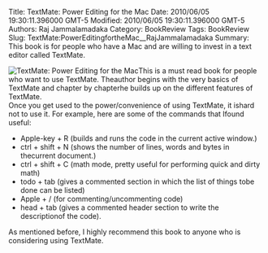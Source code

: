 Title: TextMate: Power Editing for the Mac
Date: 2010/06/05 19:30:11.396000 GMT-5
Modified: 2010/06/05 19:30:11.396000 GMT-5
Authors: Raj Jammalamadaka
Category: BookReview
Tags: BookReview
Slug: TextMate:PowerEditingfortheMac__RajJammalamadaka
Summary: This book is for people who have a Mac and are willing to invest in a text editor called TextMate.


<p><img class="image-left" src="../images/2010/textmate.gif/image_preview" alt="TextMate: Power Editing for the Mac" />This is a must read book for people who want to use TextMate. Theauthor begins with the very basics of TextMate and chapter by chapterhe builds up on the different features of TextMate.<br />
Once you get used to the power/convenience of using TextMate, it ishard not to use it. For example, here are some of the commands that Ifound useful:</p>
<ul><li>Apple-key + R (builds and runs the code in the current active window.)</li><li>ctrl + shift + N (shows the number of lines, words and bytes in thecurrent document.)</li><li>ctrl + shift + C (math mode, pretty useful for performing quick and 
dirty math)</li><li>todo + tab (gives a commented section in which the list of things tobe done can be listed)</li><li>Apple + / (for commenting/uncommenting code)</li><li>head + tab (gives a commented header section to write the descriptionof the code).</li></ul>
<p>
As mentioned before, I highly recommend this book to anyone who is<br />
considering using TextMate.</p>

